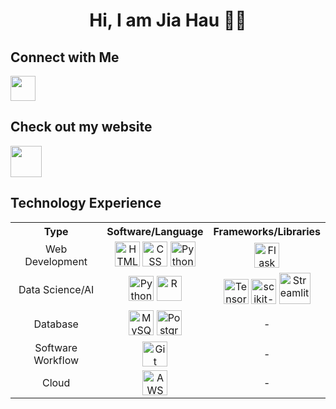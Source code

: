 <h1 align="center">
  Hi, I am Jia Hau 👋🏼
</h1>

<h2>Connect with Me</h2>
<p>
  <a href="https://www.linkedin.com/in/limjiahau/">
    <img height="40" src="https://skillicons.dev/icons?i=linkedin" />
  </a>
</p>

<h2>Check out my website</h2>
<p>
  <a href="https://www.linkedin.com/in/limjiahau/">
    <img height="50" src="https://global-uploads.webflow.com/62014002185c7b256316ef63/6255a1110a24e5de8cfa2536_kn7ucNPv_400x400.png" />
  </a>
</p>

<h2>Technology Experience</h2>
<table align="center">
  <tr align="center">
    <th>Type</th>
    <th>Software/Language</th>
    <th>Frameworks/Libraries</th>
  </tr>
  
  <tr align="center">
    <td>Web Development</td>
    <td>
      <img height="40" src="https://user-images.githubusercontent.com/25181517/192158954-f88b5814-d510-4564-b285-dff7d6400dad.png" alt="HTML" title="HTML">
      <img height="40" src="https://user-images.githubusercontent.com/25181517/183898674-75a4a1b1-f960-4ea9-abcb-637170a00a75.png" alt="CSS" title="CSS">
      <img height="40" src="https://user-images.githubusercontent.com/25181517/183423507-c056a6f9-1ba8-4312-a350-19bcbc5a8697.png" alt="Python" title="Python">   
    </td>
    <td>
      <img height="40" src="https://user-images.githubusercontent.com/65124287/229538344-f0c484f8-ed91-42e5-b503-2ebba6716dd8.png" alt="Flask" title="Flask">
  </td>
  </tr>
  
  <tr align="center">
    <td>Data Science/AI</td>
    <td>
      <img height="40" src="https://user-images.githubusercontent.com/25181517/183423507-c056a6f9-1ba8-4312-a350-19bcbc5a8697.png" alt="Python" title="Python">
      <img height="40" src="https://user-images.githubusercontent.com/65124287/230389878-3e2ae6b9-6527-4daf-833e-eb260d71beea.png" alt="R" title="R">
    </td>
    <td>
      <img height="40" src="https://avatars.githubusercontent.com/u/15658638?s=200&v=4" alt="TensorFlow" title="TensorFlow">
      <img height="40" src="https://avatars.githubusercontent.com/u/365630?s=200&v=4" alt="scikit-learn" title="scikit-learn">
      <img height="50" src="https://user-images.githubusercontent.com/65124287/230393286-71712a09-9400-4447-bec8-436cd5acba48.png" alt="Streamlit" title="Streamlit">
    </td>
  </tr>

  <tr align="center">
    <td>Database</td>
    <td>
      <img height="40" src="https://user-images.githubusercontent.com/25181517/183896128-ec99105a-ec1a-4d85-b08b-1aa1620b2046.png" alt="MySQL" title="MySQL">
      <img height="40" src="https://user-images.githubusercontent.com/65124287/229537629-ef3fde6b-86f8-4912-b5a7-a135d37f810f.png" alt="PostgreSQL" title="PostgreSQL">
    </td>
    <td>
      -
    </td>
  </tr>

  <tr align="center">
    <td>Software Workflow</td>
    <td>
      <img height="40" src="https://user-images.githubusercontent.com/25181517/192108372-f71d70ac-7ae6-4c0d-8395-51d8870c2ef0.png" alt="Git" title="Git">
    </td>
    <td>
      -
    </td>
  </tr>
  
  <tr align="center">
    <td>Cloud</td>
    <td>
      <img height="40" src="https://user-images.githubusercontent.com/65124287/230390331-d0fe7928-4c5e-4036-bb06-0433a5723fd5.png" alt="AWS" title="AWS">
    </td>
    <td>
      -
    </td>
  </tr>
    
  
</table>

<p align="center">

</p>
